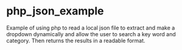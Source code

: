 # php_json_example
Example of using php to read a local json file to extract and make a dropdown dynamically and allow the user to search a key word and category. Then returns the results in a readable format.
